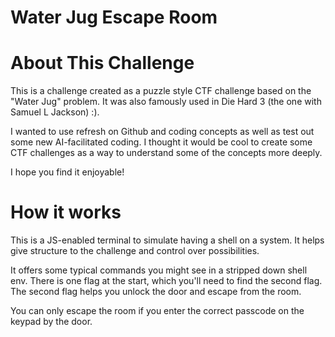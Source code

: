 # Water Jug Escape Room

# About This Challenge
This is a challenge created as a puzzle style CTF challenge based on the "Water Jug" problem. It was also famously used in Die Hard 3 (the one with Samuel L Jackson) :).

I wanted to use refresh on Github and coding concepts as well as test out some new AI-facilitated coding. I thought it would be cool to create some CTF challenges as a way to understand some of the concepts more deeply.

I hope you find it enjoyable!

# How it works
This is a JS-enabled terminal to simulate having a shell on a system. It helps give structure to the challenge and control over possibilities.

It offers some typical commands you might see in a stripped down shell env. There is one flag at the start, which you'll need to find the second flag. The second flag helps you unlock the door and escape from the room.

You can only escape the room if you enter the correct passcode on the keypad by the door.
